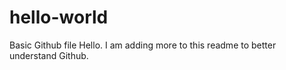 # hello-world
Basic Github file
Hello. I am adding more to this readme to better understand Github.
